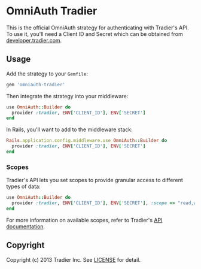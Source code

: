 # OmniAuth Tradier

This is the official OmniAuth strategy for authenticating with Tradier's API. To
use it, you'll need a Client ID and Secret which can be obtained from [developer.tradier.com](https://developer.tradier.com/).

## Usage

Add the strategy to your `Gemfile`:

```ruby
gem 'omniauth-tradier'
```

Then integrate the strategy into your middleware:

```ruby
use OmniAuth::Builder do
  provider :tradier, ENV['CLIENT_ID'], ENV['SECRET']
end
```

In Rails, you'll want to add to the middleware stack:

```ruby
Rails.application.config.middleware.use OmniAuth::Builder do
  provider :tradier, ENV['CLIENT_ID'], ENV['SECRET']
end
```

### Scopes

Tradier's API lets you set scopes to provide granular access to different types of data:

```ruby
use OmniAuth::Builder do
  provider :tradier, ENV['CLIENT_ID'], ENV['SECRET'], :scope => "read,write,trade"
end
```

For more information on available scopes, refer to Tradier's [API documentation][scope].

[scope]: http://developer.tradier.com/documentation/overview/registration

## Copyright

Copyright (c) 2013 Tradier Inc. See [LICENSE](LICENSE.md) for detail.
